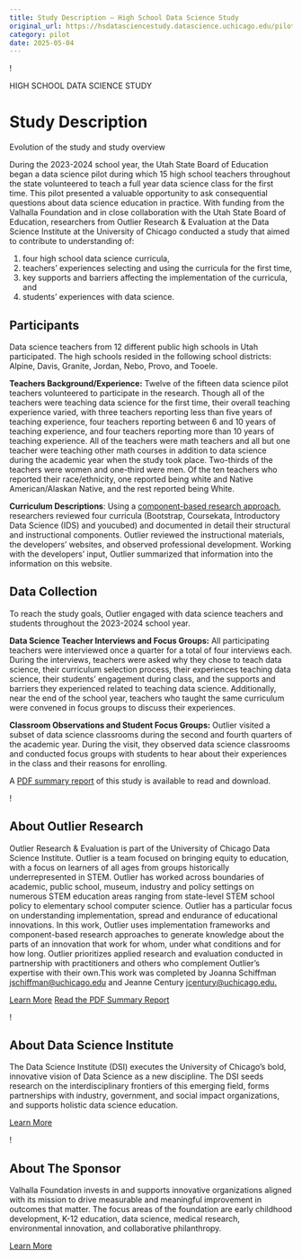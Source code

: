 ```yaml
---
title: Study Description – High School Data Science Study
original_url: https://hsdatasciencestudy.datascience.uchicago.edu/pilot
category: pilot
date: 2025-05-04
---
```


!

HIGH SCHOOL DATA SCIENCE STUDY

# Study Description

Evolution of the study and study overview

During the 2023-2024 school year, the Utah State Board of Education began a data science pilot during which 15 high school teachers throughout the state volunteered to teach a full year data science class for the first time. This pilot presented a valuable opportunity to ask consequential questions about data science education in practice. With funding from the Valhalla Foundation and in close collaboration with the Utah State Board of Education, researchers from Outlier Research & Evaluation at the Data Science Institute at the University of Chicago conducted a study that aimed to contribute to understanding of:

1. four high school data science curricula,
2. teachers’ experiences selecting and using the curricula for the first time,
3. key supports and barriers affecting the implementation of the curricula, and
4. students’ experiences with data science.

## **Participants**

Data science teachers from 12 different public high schools in Utah participated. The high schools resided in the following school districts: Alpine, Davis, Granite, Jordan, Nebo, Provo, and Tooele.

**Teachers Background/Experience:** Twelve of the fifteen data science pilot teachers volunteered to participate in the research. Though all of the teachers were teaching data science for the first time, their overall teaching experience varied, with three teachers reporting less than five years of teaching experience, four teachers reporting between 6 and 10 years of teaching experience, and four teachers reporting more than 10 years of teaching experience. All of the teachers were math teachers and all but one teacher were teaching other math courses in addition to data science during the academic year when the study took place. Two-thirds of the teachers were women and one-third were men. Of the ten teachers who reported their race/ethnicity, one reported being white and Native American/Alaskan Native, and the rest reported being White.

**Curriculum Descriptions**: Using a [component-based research approach](https://osf.io/preprints/edarxiv/vs3qw), researchers reviewed four curricula (Bootstrap, Coursekata, Introductory Data Science (IDS) and youcubed) and documented in detail their structural and instructional components. Outlier reviewed the instructional materials, the developers’ websites, and observed professional development. Working with the developers’ input, Outlier summarized that information into the information on this website.

## **Data Collection**

To reach the study goals, Outlier engaged with data science teachers and students throughout the 2023-2024 school year.

**Data Science Teacher Interviews and Focus Groups:** All participating teachers were interviewed once a quarter for a total of four interviews each. During the interviews, teachers were asked why they chose to teach data science, their curriculum selection process, their experiences teaching data science, their students’ engagement during class, and the supports and barriers they experienced related to teaching data science. Additionally, near the end of the school year, teachers who taught the same curriculum were convened in focus groups to discuss their experiences.

**Classroom Observations and Student Focus Groups:** Outlier visited a subset of data science classrooms during the second and fourth quarters of the academic year. During the visit, they observed data science classrooms and conducted focus groups with students to hear about their experiences in the class and their reasons for enrolling.

A [PDF summary report](https://hsdatasciencestudy.datascience.uchicago.edu/wp-content/uploads/2024/09/HS-Data-Science-Study-Report.pdf) of this study is available to read and download.

!

## About Outlier Research

Outlier Research & Evaluation is part of the University of Chicago Data Science Institute. Outlier is a team focused on bringing equity to education, with a focus on learners of all ages from groups historically underrepresented in STEM. Outlier has worked across boundaries of academic, public school, museum, industry and policy settings on numerous STEM education areas ranging from state-level STEM school policy to elementary school computer science. Outlier has a particular focus on understanding implementation, spread and endurance of educational innovations. In this work, Outlier uses implementation frameworks and component-based research approaches to generate knowledge about the parts of an innovation that work for whom, under what conditions and for how long. Outlier prioritizes applied research and evaluation conducted in partnership with practitioners and others who complement Outlier’s expertise with their own.This work was completed by Joanna Schiffman [jschiffman@uchicago.edu](mailto:jschiffman@uchicago.edu) and Jeanne Century [jcentury@uchicago.edu.](mailto:jcentury@uchicago.edu)

[Learn More](https://datascience.uchicago.edu/research/outlier-research-evaluation/)   [Read the PDF Summary Report](https://hsdatasciencestudy.datascience.uchicago.edu/wp-content/uploads/2024/09/HS-Data-Science-Study-Report.pdf)

!

## About Data Science Institute

The Data Science Institute (DSI) executes the University of Chicago’s bold, innovative vision of Data Science as a new discipline. The DSI seeds research on the interdisciplinary frontiers of this emerging field, forms partnerships with industry, government, and social impact organizations, and supports holistic data science education.

[Learn More](https://datascience.uchicago.edu/about/about-dsi/)

!

## About The Sponsor

Valhalla Foundation invests in and supports innovative organizations aligned with its mission to drive measurable and meaningful improvement in outcomes that matter. The focus areas of the foundation are early childhood development, K-12 education, data science, medical research, environmental innovation, and collaborative philanthropy.

[Learn More](https://valhalla.org/)